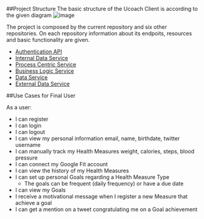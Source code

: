 ##Project Structure
The basic structure of the Ucoach Client is according to the given diagram
![image](http://i.imgur.com/zb82hwq.png)



The project is composed by the current repository and six other repositories. On each repository information about its endpoits, resources and basic functionality are given. 

* [Authentication API][6]
* [Internal Data Service][2]
* [Process Centric Service][4]
* [Business Logic Service][3]
* [Data Service][1]
* [External Data Service][5]



##Use Cases for Final User


As a user: 

* I can register
* I can login
* I can logout
* I can view my personal information
   email, name, birthdate, twitter username
* I can manually track my Health Measures
    weight, calories, steps, blood pressure
* I can connect my Google Fit account 
* I can view the history of my Health Measures
* I can set up personal Goals regarding a Health Measure Type
  * The goals can be frequent (daily frequency) or have a due date
* I can view my Goals
* I receive a motivational message when I register a new Measure that achieve a goal
* I can get a mention on a tweet congratulating me on a Goal achievement


[1]: https://github.com/uCoach/data-service
[2]: https://github.com/uCoach/internal-data-service
[3]: https://github.com/uCoach/business-logic-service
[4]: https://github.com/uCoach/process-centric-service
[5]: https://github.com/uCoach/external-data-service
[6]: https://github.com/uCoach/authentication-api
